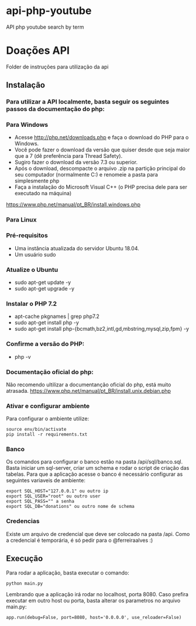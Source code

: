 # api-php-youtube
API php youtube search by term

# Doações API

Folder de instruções para utilização da api

## Instalação

### Para utilizar a API localmente, basta seguir os seguintes passos da documentação do php:

### Para Windows

- Acesse http://php.net/downloads.php e faça o download do PHP para o Windows.
- Você pode fazer o download da versão que quiser desde que seja maior que a 7 (dê preferência para Thread Safety).
- Sugiro fazer o download da versão 7.3 ou superior.
- Após o download, descompacte o arquivo .zip na partição principal do seu computador (normalmente C:) e renomeie a pasta para simplesmente php
- Faça a instalação do Microsoft Visual C++ (o PHP precisa dele para ser executado na máquina)

https://www.php.net/manual/pt_BR/install.windows.php

### Para Linux

### Pré-requisitos

- Uma instância atualizada do servidor Ubuntu 18.04.
- Um usuário sudo

### Atualize o Ubuntu

- sudo apt-get update -y
- sudo apt-get upgrade -y

### Instalar o PHP 7.2

- apt-cache pkgnames | grep php7.2
- sudo apt-get install php -y
- sudo apt-get install php-{bcmath,bz2,intl,gd,mbstring,mysql,zip,fpm} -y

### Confirme a versão do PHP:

- php -v

### Documentação oficial do php:

Não recomendo ultilizar a documentanção oficial do php, está muito atrasada.
https://www.php.net/manual/pt_BR/install.unix.debian.php



### Ativar e configurar ambiente
Para configurar o ambiente utilize:
```
source env/bin/activate
pip install -r requirements.txt
```

### Banco
Os comandos para configurar o banco estão na pasta /api/sql/banco.sql. Basta iniciar um sql-server, criar um schema e rodar o script de criação  das tabelas. Para que a aplicação acesse o banco é necessário configurar as seguintes variaveis de ambiente: 
```
export SQL_HOST="127.0.0.1" ou outro ip
export SQL_USER="root" ou outro user
export SQL_PASS="" a senha
export SQL_DB="donations" ou outro nome de schema
```

### Credencias
Existe um arquivo de credencial que deve ser colocado na pasta /api. Como a credencial é temporária, é só pedir para o @ferreiraalves :)


## Execução
Para rodar a aplicação, basta executar o comando:
```
python main.py
```

Lembrando que a aplicação irá rodar no localhost, porta 8080. Caso prefira executar em outro host ou porta, basta alterar os parametros no arquivo main.py:
```
app.run(debug=False, port=8080, host='0.0.0.0', use_reloader=False)
```  